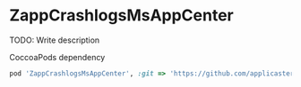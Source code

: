 # ZappCrashlogsMsAppCenter

TODO: Write description

CoccoaPods dependency

```ruby
pod 'ZappCrashlogsMsAppCenter', :git => 'https://github.com/applicaster/AppleApplicasterFrameworks.git', :tag => 'TAG_ID'
```
